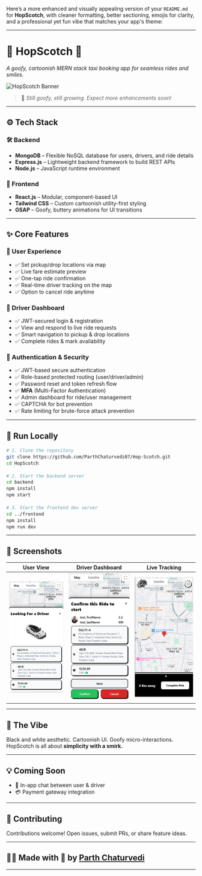 Here’s a more enhanced and visually appealing version of your `README.md` for **HopScotch**, with cleaner formatting, better sectioning, emojis for clarity, and a professional yet fun vibe that matches your app's theme:

---

# 🎩 HopScotch 🚖  
*A goofy, cartoonish MERN stack taxi booking app for seamless rides and smiles.*

![HopScotch Banner](https://your-image-url-here.com) 

> 🚧 *Still goofy, still growing. Expect more enhancements soon!*

---

## ⚙️ Tech Stack

### 🛠️ Backend
- **MongoDB** – Flexible NoSQL database for users, drivers, and ride details
- **Express.js** – Lightweight backend framework to build REST APIs
- **Node.js** – JavaScript runtime environment

### 🎨 Frontend
- **React.js** – Modular, component-based UI
- **Tailwind CSS** – Custom cartoonish utility-first styling
- **GSAP** – Goofy, buttery animations for UI transitions

---

## ✨ Core Features

### 👤 User Experience
- ✅ Set pickup/drop locations via map
- ✅ Live fare estimate preview
- ✅ One-tap ride confirmation
- ✅ Real-time driver tracking on the map
- ✅ Option to cancel ride anytime

### 🚗 Driver Dashboard
- ✅ JWT-secured login & registration
- ✅ View and respond to live ride requests
- ✅ Smart navigation to pickup & drop locations
- ✅ Complete rides & mark availability

### 🔐 Authentication & Security
- ✅ JWT-based secure authentication
- ✅ Role-based protected routing (user/driver/admin)
- ✅ Password reset and token refresh flow
- ✅ **MFA** (Multi-Factor Authentication)
- ✅ Admin dashboard for ride/user management
- ✅ CAPTCHA for bot prevention
- ✅ Rate limiting for brute-force attack prevention

---

## 🧪 Run Locally

```bash
# 1. Clone the repository
git clone https://github.com/ParthChaturvedi07/Hop-Scotch.git
cd HopScotch

# 2. Start the backend server
cd backend
npm install
npm start

# 3. Start the frontend dev server
cd ../frontend
npm install
npm run dev
```

---

## 📸 Screenshots  
<!-- Add screenshots/gifs of your app here -->
| User View | Driver Dashboard | Live Tracking |
|-----------|------------------|----------------|
| ![](./screenshots/Screenshot%20(512).png)| ![](./screenshots/Driver%20View.png) | ![](./screenshots/LiveTracking.png) |

---

## 🌈 The Vibe  
Black and white aesthetic. Cartoonish UI. Goofy micro-interactions.  
HopScotch is all about **simplicity with a smirk.**

---

## 💡 Coming Soon
- 🚀 In-app chat between user & driver     
- 💳 Payment gateway integration  

---

## 🤝 Contributing  
Contributions welcome! Open issues, submit PRs, or share feature ideas.

---

## 🧑‍💻 Made with 💛 by [Parth Chaturvedi](https://github.com/ParthChaturvedi07)

---
